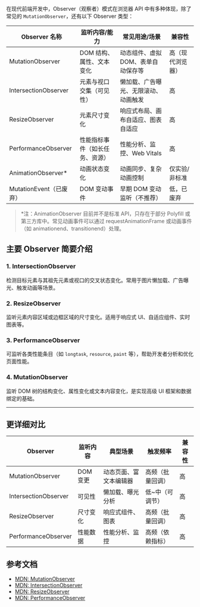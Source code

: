 在现代前端开发中，Observer（观察者）模式在浏览器 API 中有多种体现，除了常见的 `MutationObserver`，还有以下 Observer 类型：

| Observer 名称           | 监听内容/能力                  | 常见用途/场景                        | 兼容性           |
| ----------------------- | ------------------------------ | ------------------------------------ | ---------------- |
| MutationObserver        | DOM 结构、属性、文本变化       | 动态组件、虚拟 DOM、表单自动保存等   | 高（现代浏览器） |
| IntersectionObserver    | 元素与视口交集（可见性）       | 懒加载、广告曝光、无限滚动、动画触发 | 高               |
| ResizeObserver          | 元素尺寸变化                   | 响应式布局、画布自适应、图表自适应   | 高               |
| PerformanceObserver     | 性能指标事件（如长任务、资源） | 性能分析、监控、Web Vitals           | 高               |
| AnimationObserver*      | 动画状态变化                   | 动画同步、复杂动画控制               | 仅实验/非标准    |
| MutationEvent（已废弃） | DOM 变动事件                   | 早期 DOM 变动监听（不推荐）          | 低，已废弃       |

> *注：AnimationObserver 目前并不是标准 API，只存在于部分 Polyfill 或第三方库中。常见动画事件可以通过 requestAnimationFrame 或动画事件（如 animationend、transitionend）处理。

## 主要 Observer 简要介绍

### 1. IntersectionObserver
检测目标元素与其祖先元素或视口的交叉状态变化。常用于图片懒加载、广告曝光、触发动画等场景。

### 2. ResizeObserver
监听元素内容区域或边框区域的尺寸变化。适用于响应式 UI、自适应组件、实时图表等。

### 3. PerformanceObserver
可监听各类性能条目（如 `longtask`, `resource`, `paint` 等），帮助开发者分析和优化页面性能。

### 4. MutationObserver
监听 DOM 树的结构变化、属性变化或文本内容变化，是实现高级 UI 框架和数据绑定的基础。

---

## 更详细对比

| Observer             | 监听内容 | 典型场景               | 触发频率         | 兼容性 |
| -------------------- | -------- | ---------------------- | ---------------- | ------ |
| MutationObserver     | DOM变更  | 动态页面、富文本编辑器 | 高频（批量回调） | 高     |
| IntersectionObserver | 可见性   | 懒加载、曝光分析       | 低~中（可调节）  | 高     |
| ResizeObserver       | 尺寸变化 | 响应式组件、图表       | 高频（批量回调） | 高     |
| PerformanceObserver  | 性能数据 | 性能分析、监控         | 高频（依赖指标） | 高     |

## 参考文档

- [MDN: MutationObserver](https://developer.mozilla.org/zh-CN/docs/Web/API/MutationObserver)
- [MDN: IntersectionObserver](https://developer.mozilla.org/zh-CN/docs/Web/API/IntersectionObserver)
- [MDN: ResizeObserver](https://developer.mozilla.org/zh-CN/docs/Web/API/ResizeObserver)
- [MDN: PerformanceObserver](https://developer.mozilla.org/zh-CN/docs/Web/API/PerformanceObserver)
